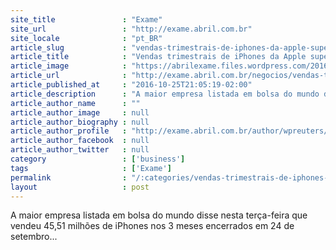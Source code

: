 ```yaml
---
site_title               : "Exame"
site_url                 : "http://exame.abril.com.br"
site_locale              : "pt_BR"
article_slug             : "vendas-trimestrais-de-iphones-da-apple-superam-estimativas"
article_title            : "Vendas trimestrais de iPhones da Apple superam estimativas"
article_image            : "https://abrilexame.files.wordpress.com/2016/10/size_960_16_9_iphone-7.jpg?quality=70&strip=all&w=960"
article_url              : "http://exame.abril.com.br/negocios/vendas-trimestrais-de-iphones-da-apple-superam-estimativas/"
article_published_at     : "2016-10-25T21:05:19-02:00"
article_description      : "A maior empresa listada em bolsa do mundo disse nesta terça-feira que vendeu 45,51 milhões de iPhones nos 3 meses encerrados em 24 de setembro..."
article_author_name      : ""
article_author_image     : null
article_author_biography : null
article_author_profile   : "http://exame.abril.com.br/author/wpreuters/"
article_author_facebook  : null
article_author_twitter   : null
category                 : ['business']
tags                     : ['Exame']
permalink                : "/:categories/vendas-trimestrais-de-iphones-da-apple-superam-estimativas/"
layout                   : post
---
```


A maior empresa listada em bolsa do mundo disse nesta terça-feira que vendeu 45,51 milhões de iPhones nos 3 meses encerrados em 24 de setembro...
